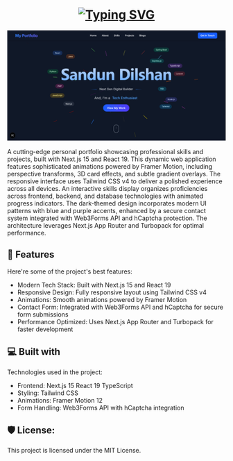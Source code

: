 <h1 align="center" id="title"><a href="https://git.io/typing-svg"><img src="https://readme-typing-svg.herokuapp.com?font=Poppins&amp;weight=700&amp;size=60&amp;pause=1000&amp;center=true&amp;vCenter=true&amp;width=800&amp;height=65&amp;lines=My+Portfolio+V3" alt="Typing SVG"></a></h1>

<p align="center"><img src="public/images/home.png" alt="project-image"></p>

<p id="description">A cutting-edge personal portfolio showcasing professional skills and projects, built with Next.js 15 and React 19. This dynamic web application features sophisticated animations powered by Framer Motion, including perspective transforms, 3D card effects, and subtle gradient overlays. The responsive interface uses Tailwind CSS v4 to deliver a polished experience across all devices. An interactive skills display organizes proficiencies across frontend, backend, and database technologies with animated progress indicators. The dark-themed design incorporates modern UI patterns with blue and purple accents, enhanced by a secure contact system integrated with Web3Forms API and hCaptcha protection. The architecture leverages Next.js App Router and Turbopack for optimal performance.</p>

  
  
<h2>🧐 Features</h2>

Here're some of the project's best features:

*   Modern Tech Stack: Built with Next.js 15 and React 19
*   Responsive Design: Fully responsive layout using Tailwind CSS v4
*   Animations: Smooth animations powered by Framer Motion
*   Contact Form: Integrated with Web3Forms API and hCaptcha for secure form submissions
*   Performance Optimized: Uses Next.js App Router and Turbopack for faster development

  
  
<h2>💻 Built with</h2>

Technologies used in the project:

*   Frontend: Next.js 15 React 19 TypeScript
*   Styling: Tailwind CSS
*   Animations: Framer Motion 12
*   Form Handling: Web3Forms API with hCaptcha integration

<h2>🛡️ License:</h2>

This project is licensed under the MIT License.
